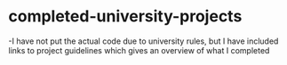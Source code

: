 # completed-university-projects

-I have not put the actual code due to university rules, but I have included links to project guidelines which gives an overview of what I completed
